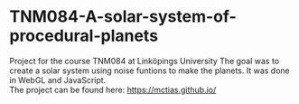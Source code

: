 # TNM084-A-solar-system-of-procedural-planets
Project for the course TNM084 at Linköpings University
The goal was to create a solar system using noise funtions to make the planets. It was done in WebGL and JavaScript.  
The project can be found here: https://mctias.github.io/
